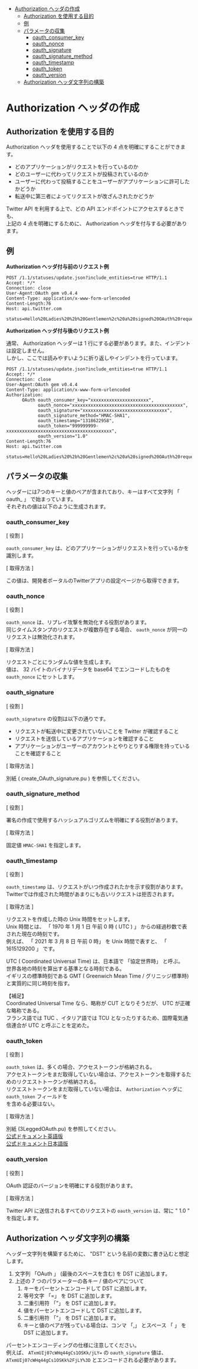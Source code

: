 <!-- TOC START min:1 max:3 link:true asterisk:false update:true -->
- [Authorization ヘッダの作成](#authorization-ヘッダの作成)
  - [Authorization を使用する目的](#authorization-を使用する目的)
  - [例](#例)
  - [パラメータの収集](#パラメータの収集)
    - [oauth\_consumer\_key](#oauth_consumer_key)
    - [oauth\_nonce](#oauth_nonce)
    - [oauth\_signature](#oauth_signature)
    - [oauth\_signature\_method](#oauth_signature_method)
    - [oauth\_timestamp](#oauth_timestamp)
    - [oauth\_token](#oauth_token)
    - [oauth\_version](#oauth_version)
  - [Authorization ヘッダ文字列の構築](#authorization-ヘッダ文字列の構築)
<!-- TOC END -->


# Authorization ヘッダの作成

## Authorization を使用する目的

Authorization ヘッダを使用することで以下の 4 点を明確にすることができます。

- どのアプリケーションがリクエストを行っているのか
- どのユーザーに代わってリクエストが投稿されているのか
- ユーザーに代わって投稿することをユーザーがアプリケーションに許可したかどうか
- 転送中に第三者によってリクエストが改ざんされたかどうか

Twitter API を利用する上で、どの API エンドポイントにアクセスするときでも、  
上記の 4 点を明確にするために、 Authorization ヘッダを付与する必要があります。


## 例

**Authorization ヘッダ付与前のリクエスト例**

```
POST /1.1/statuses/update.json?include_entities=true HTTP/1.1
Accept: */*
Connection: close
User-Agent:OAuth gem v0.4.4
Content-Type: application/x-www-form-urlencoded
Content-Length:76
Host: api.twitter.com

status=Hello%20Ladies%20%2b%20Gentlemen%2c%20a%20signed%20OAuth%20request%21
```

**Authorization ヘッダ付与後のリクエスト例**

通常、 Authorization ヘッダーは 1 行にする必要があります。また、インデントは設定しません。  
しかし、ここでは読みやすいように折り返しやインデントを行っています。

```
POST /1.1/statuses/update.json?include_entities=true HTTP/1.1
Accept: */*
Connection: close
User-Agent:OAuth gem v0.4.4
Content-Type: application/x-www-form-urlencoded
Authorization:
      OAuth oauth_consumer_key="xxxxxxxxxxxxxxxxxxxxxx",
            oauth_nonce="xxxxxxxxxxxxxxxxxxxxxxxxxxxxxxxxxxxxxxxxxx",
            oauth_signature="xxxxxxxxxxxxxxxxxxxxxxxxxxxxxxxx",
            oauth_signature_method="HMAC-SHA1",
            oauth_timestamp="1318622958",
            oauth_token="999999999-xxxxxxxxxxxxxxxxxxxxxxxxxxxxxxxxxxxxxxxx",
            oauth_version="1.0"
Content-Length:76
Host: api.twitter.com

status=Hello%20Ladies%20%2b%20Gentlemen%2c%20a%20signed%20OAuth%20request%21
```


## パラメータの収集

ヘッダーには7つのキーと値のペアが含まれており、キーはすべて文字列 「 oauth_ 」 で始まっています。  
それぞれの値は以下のように生成されます。


### oauth_consumer_key

[ 役割 ]

`oauth_consumer_key` は、どのアプリケーションがリクエストを行っているかを識別します。

[ 取得方法 ]

この値は、開発者ポータルのTwitterアプリの設定ページから取得できます。


### oauth_nonce

[ 役割 ]

`oauth_nonce` は、リプレイ攻撃を無効化する役割があります。  
同じタイムスタンプのリクエストが複数存在する場合、 `oauth_nonce` が同一のリクエストは無効化されます。


[ 取得方法 ]

リクエストごとにランダムな値を生成します。  
値は、 32 バイトのバイナリデータを base64 でエンコードしたものを `oauth_nonce` にセットします。


### oauth_signature

[ 役割 ]

`oauth_signature` の役割は以下の通りです。

- リクエストが転送中に変更されていないことを Twitter が確認すること
- リクエストを送信しているアプリケーションを確認すること
- アプリケーションがユーザーのアカウントとやりとりする権限を持っていることを確認すること


[ 取得方法 ]

別紙 ( create_OAuth_signature.pu ) を参照してください。


### oauth_signature_method

[ 役割 ]

署名の作成で使用するハッシュアルゴリズムを明確にする役割があります。


[ 取得方法 ]

固定値 `HMAC-SHA1` を指定します。


### oauth_timestamp

[ 役割 ]

`oauth_timestamp` は、リクエストがいつ作成されたかを示す役割があります。  
Twitterでは作成された時間があまりにも古いリクエストは拒否されます。


[ 取得方法 ]

リクエストを作成した時の Unix 時間をセットします。  
Unix 時間とは、 「 1970 年 1 月 1 日 午前 0 時 ( UTC ) 」 からの経過秒数で表された現在の時刻です。  
例えば、 「 2021 年 3 月 8 日 午前 0 時」 を Unix 時間で表すと、 「 1615129200 」 です。

UTC ( Coordinated Universal Time) は、日本語で 「協定世界時」 と呼ぶ。  
世界各地の時刻を算出する基準となる時刻である。  
イギリスの標準時刻である GMT ( Greenwich Mean Time / グリニッジ標準時) と実質的に同じ時刻を指す。

【補足】  
Coordinated Universal Time なら、略称が CUT となりそうだが、 UTC が正確な略称である。  
フランス語では TUC 、イタリア語では TCU となったりするため、国際電気通信連合が UTC と呼ぶことを定めた。


### oauth_token

[ 役割 ]

`oauth_token` は、多くの場合、アクセストークンが格納される。  
アクセストークンをまだ取得していない場合は、アクセストークンを取得するためのリクエストトークンが格納される。  
リクエストトークンをまだ取得していない場合は、 `Authorization` ヘッダに `oauth_token` フィールドを  
を含める必要はない。


[ 取得方法 ]

別紙 (3LeggedOAuth.pu) を参照してください。  
[公式ドキュメント英語版](https://developer.twitter.com/en/docs/authentication/oauth-1-0a/obtaining-user-access-tokens)  
[公式ドキュメント日本語版](https://developer.twitter.com/ja/docs/authentication/oauth-1-0a/obtaining-user-access-tokens)


### oauth_version

[ 役割 ]

OAuth 認証のバージョンを明確にする役割があります。

[ 取得方法 ]

Twitter API に送信されるすべてのリクエストの `oauth_version` は、常に " 1.0 " を指定します。


## Authorization ヘッダ文字列の構築

ヘッダー文字列を構築するために、 "DST" という名前の変数に書き込むと想定します。

1. 文字列 「OAuth 」 (最後のスペースを含む) を DST に追加します。
2. 上述の 7 つのパラメーターの各キー / 値のペアについて
   1. キーをパーセントエンコードして DST に追加します。
   2. 等号文字 「=」 を DST に追加します。
   3. 二重引用符 「”」 を DST に追加します。
   4. 値をパーセントエンコードして DST に追加します。
   5. 二重引用符 「”」 を DST に追加します。
   6. キーと値のペアが残っている場合は、コンマ 「,」 とスペース 「 」 を DST に追加します。

パーセントエンコーディングの仕様に注意してください。  
例えば、 `ATxmUIj07cWHq44gCs1OSKk/jLY=` の `oauth_signature` 値は、  
`ATxmUIj07cWHq44gCs1OSKk%2FjLY%3D` とエンコードされる必要があります。
